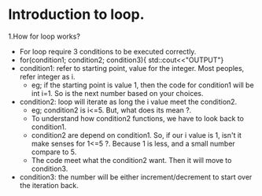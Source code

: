# Introduction to loop.
1.How for loop works?
- For loop require 3 conditions to be executed correctly.
- for(condition1; condition2; condition3){
      std::cout<<"OUTPUT"}
- condition1: refer to starting point, value for the integer. Most peoples, refer integer as i.
  - eg; if the starting point is value 1, then the code for condition1 will be int i=1. So is the next number based on your choices.
- condition2: loop will iterate as long the i value meet the condition2.
  - eg; condition2 is i<=5. But, what does its mean ?.
  - To understand how condition2 functions, we have to look back to condition1.
  - condition2 are depend on condition1. So, if our i value is 1, isn't it make senses for 1<=5 ?. Because 1 is less, and a small number compare to 5.
  - The code meet what the condition2 want. Then it will move to condition3.
- condition3: the number will be either increment/decrement to start over the iteration back.
  

